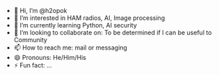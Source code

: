 - 👋 Hi, I’m @h2opok
- 👀 I’m interested in HAM radios, AI, Image processing
- 🌱 I’m currently learning Python, AI security
- 💞️ I’m looking to collaborate on: To be determined if I can be useful to Community
- 📫 How to reach me: mail or messaging
- 😄 Pronouns: He/Him/His
- ⚡ Fun fact: ...

<!---
h2opok/h2opok is a ✨ special ✨ repository because its `README.md` (this file) appears on your GitHub profile.
You can click the Preview link to take a look at your changes.
--->
